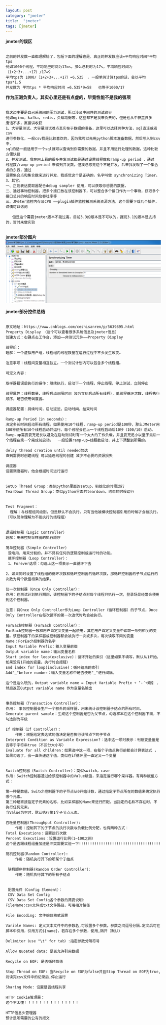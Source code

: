 ```yaml
---
layout: post
category: "jmeter"
title:  "jmeter"
tags: [jmeter]
---
```


**jmeter的误区**
<pre><code>
之前的并发数一直都理解错了，包括下面的理解也是，真正的并发数应该=平均响应时间*平均tps
例如1000个线程，平均响应时间为17ms，那么总耗时为17s，平均响应时间为 （1+2+3+...+17）/17=9
平均tps为 1000/（1+2+3+...+17）=6.535  ，一般单纯计算tps的话，会以平均tps*1.5
并发数为 平均tps * 平均响应时间 =6.535*9=58   也等于1000/17
</code></pre>


**作为压测负责人，其实心里还是有点虚的，毕竟性能不是我的强项**
<pre><code>
我这边主要是自己系统间的压力测试，所以涉及中间件的测试较少
例如nginx，kafka，redis，负载均衡等，这些都不是我来负责的，但是也从中获益良多
废话不多，直接讲收获
1、大容量测试。大容量测试难点其实在于数据的准备，这里可以选择两种方法，sql直连或者csv
进行参数化，一般csv我是比较喜欢的，因为我可以先用python脚本准备数据，然后写入到csv中，
sql的话一般适用于一个sql就可以查询到你需要的数据，并且不用进行处理的数据，这种比较方便快捷
2、并发测试。我在网上看的很多并发测试都是通过设置线程数和ramp-up period ，通过 
线程数/ramp-up period 来得到并发数，但我总感觉这个不是并发，后来我发现了一个集合点的东西，通过
设置集合点和集合数来进行并发，我感觉这个是正确的。名字叫做 synchronizing Timer。
3、其它。
一、正则表达提取器配合debug sampler 使用，可以获取你想要的数据，
二、通过事物控制器，把多个接口放在该控制器下，可以整合多个接口作为一个事物，获取多个接口总共的响应时间及吞吐率等
三、JMeter监控内存及CPU ——plugin插件监控被测系统资源方法，这个需要下载几个插件，详情可以访问 
<https://www.cnblogs.com/lsjdddddd/p/5709052.html>
   但是这个需要jmeter版本不能过高，目前3.3的版本是不可以的，据说3.1的版本是支持的，暂时未做实验

</code></pre>

**jmeter部分图片**
![img](/img/in-post/jmeter/jmeter.png)


**jmeter部分控件总结**
<pre><code>
原文地址：https://www.cnblogs.com/ceshisanren/p/5639895.html
Property Display （这个可以查看很多系统信息及jmeter信息）
创建方式：右键点击工作台，添加——非测试元件——Property Display

线程组：
理解：一个虚拟用户组，线程组内线程数量在运行过程中不会发生改变。

注意事项：线程间变量相互独立。一个测试计划内可以包含多个线程组。

可定义内容：

取样器错误后执行的操作：继续执行，启动下一个线程，停止线程，停止测试，立刻停止

线程属性：线程数量，线程启动间隔时间（0为立刻启动所有线程），单线程循环次数，线程执行顺序，是否使用调度器。

调度器配置：持续时间，启动延迟，启动时间，结束时间

Ramp-up Period（in seconds）：
决定多长时间启动所有线程。如果使用10个线程，ramp-up period是100秒，那么JMeter用100秒使所有10个线程启动并运行。每个线程会在上一个线程启动后10秒（100/10）启动。
Ramp-up需要要充足长以避免在启动测试时有一个太大的工作负载，并且要充足小以至于最后一个线程在第一个完成前启动。  一般设置ramp-up=线程数启动，并上下调整到所需的。

delay thread creation until needed勾选
直到需要时创建线程 可以延迟线程的创建 减少不必要的资源损失

调度器
设置调度器时，他会根据时间进行运行


SetUp Thread Group：类似python里面的setup，初始化的时候运行
TearDown Thread Group：类似python里面的teardown，结束的时候运行


Test Fragment：
  理解：与线程组同级别，但是默认不会执行。只有当他被模块控制器引用的时候才会被执行。（可以简单理解为不能执行的线程组）
  
  
逻辑控制器（Logic Controller）
理解：用来控制采样器的执行顺序

简单控制器（Simple Controller）
 没啥用，用来分割的。并不具有任何的逻辑控制或运行时的功能。 
 循环控制器（Loop Controller）：
 1、Forever选项：勾选上这一项表示一直循环下去

2、如果同时设置了线程组的循环次数和循环控制器的循环次数，那循环控制器的子节点运行的次数为两个数值相乘的结果。

仅一次控制器（Once Only Controller）：
作用：在测试计划执行期间，该控制器下的子结点对每个线程只执行一次，登录场景经常会使用到这个控制器。

注意：将Once Only Controller作为Loop Controller（循环控制器）的子节点，Once Only Controller在每次循环的第一次迭代时均会被执行。 

ForEach控制器（ForEach Controller）：
ForEach控制器一般和用户自定义变量一起使用，其在用户自定义变量中读取一系列相关的变量。该控制器下的采样器或控制器都会被执行一次或多次，每次读取不同的变量
Name：ForEach控制器的名字
Input Variable Prefix：输入变量前缀  
Output variable name：输出变量名称  
Start index for loop(exclusive)：循环开始的索引（这里如果不填写，默认从1开始，如果没有1开始的变量，执行时会报错）
End index for loop(inclusive)：循环结束的索引
Add"_"before number：输入变量名称中是否使用"_"进行间隔。

这个是这么玩的，Output variable name = Input Variable Prefix + ‘-’+索引 ，然后返回Output variable name 作为变量名输出


事务控制器（Transaction Controller）：
作用： 事务控制器会生产一个额外的采样器，用来统计该控制器子结点的所有时间。
Generate parent sample：生成这个控制器是否为父节点，勾选样本在这个控制器下面，不勾选则为平级

If 控制器（If Controller）：
 　　作用：根据给定表达式的值决定是否执行该节点下的子节点
Interpret Condition as Variable Expression?：选中这一项时表示：判断变量值是否等于字符串true（不区分大小写）
Evaluate for all children：如果选中这一项，在每个子结点执行前都会计算表达式 ，如果勾选了，会一直传递这个值，类似在if循环里一直定义一个变量


Switch控制器（Switch Controller）：类似switch，case
作用：Switch控制器通过给该控制器中的Value赋值，来指定运行哪个采样器。有两种赋值方式：

第一种是数值，Switch控制器下的子节点从0开始计数，通过指定子节点所在的数值来确定执行哪个元素。
第二种是直接指定子元素的名称，比如采样器的Name来进行匹配。当指定的名称不存在时，不执行任何元素。
当Value为空时，默认执行第1个子节点元素。 

吞吐量控制器(Throughput Controller):
 　　作用：控制其下的子节点的执行次数与负载比例分配，也有两种方式：
Total Executions：设置运行次数
Percent Executions：设置运行比例(1~100之间）
这个是否跟线程组叠加还是冲突需要实验一下!!!!!!!!!!!!!!!!!!!!!!!!!!!!!!!!!!!!!

随机控制器(Random Controller):
 　　作用：随机执行其下的所某个子结点

 随机顺序控制器(Random Order Controller):
 　　作用：随机执行其下的所有子结点
 
 
 配置元件（Config Element）：
 CSV Data Set Config
 CSV Data Set Config各个参数的简要说明:
FileName:csv文件或txt文件路径，可用相对路径

File Encoding: 文件编码格式设置

Varible Names: 定义文本文件中的参数名,可设置多个参数，参数之间逗号分隔.定义后可在脚本中引用，引用方式${name}，若存在多个参数，使用,隔开（默认）

Delimiter（use "\t" for tab）:指定参数分隔符号

Allow Quoated data: 是否允许引用数据

Recycle on EOF: 是否循环取值

Stop Thread on EOF: 当Recycle on EOF为false并且Stop Thread on EOF为true,则读完csv文件中的记录后,停止运行

Sharing Mode: 设置是否线程共享

HTTP Cookie管理器：
这个不太懂！！！！！！！！！！！！！！！

HTTP信息头管理器
预计是所需要的公有的报文

</code></pre>